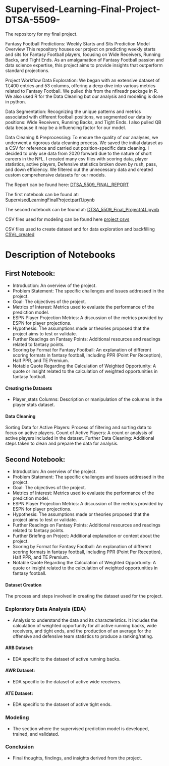 # Supervised-Learning-Final-Project-DTSA-5509-
The repository for my final project. 

Fantasy Football Predictions: Weekly Starts and Sits Prediction Model
Overview
This repository houses our project on predicting weekly starts and sits for Fantasy Football players, focusing on Wide Receivers, Running Backs, and Tight Ends. As an amalgamation of Fantasy Football passion and data science expertise, this project aims to provide insights that outperform standard projections.

Project Workflow
Data Exploration: We began with an extensive dataset of 17,400 entries and 53 columns, offering a deep dive into various metrics related to Fantasy Football. We pulled this from the nflreadr package in R. We also used R for the Data Cleaning but our analysis and modeling is done in python. 

Data Segmentation: Recognizing the unique patterns and metrics associated with different football positions, we segmented our data by positions: Wide Receivers, Running Backs, and Tight Ends. I also pulled QB data because it may be a influencing factor for our model. 

Data Cleaning & Preprocessing: To ensure the quality of our analyses, we underwent a rigorous data cleaning process. We saved the initial dataset as a CSV for reference and carried out position-specific data cleaning. I decided to only use data from 2020 forward due to the nature of short careers in the NFL. I created many csv files with scoring data, player statistics, active players, Defensive statistics broken down by rush, pass, and down efficiency. We filtered out the unnecessary data and created custom comprehensive datasets for our models.

The Report can be found here: [DTSA_5509_FINAL_REPORT ](https://github.com/gbainwol/Supervised-Learning-Final-Project-DTSA-5509-/blob/4919c97b2d14476334897fb605358d25d7b78d1c/Final_Project.pdf)

The first notebook can be found at: [SupervisedLearningFinalProjectpart1.ipynb](https://github.com/gbainwol/Supervised-Learning-Final-Project-DTSA-5509-/blob/da89dac3c7acaabe42d3f4cccac54fc37f7ef0b4/SupervisedLearningFinalProjectpart1.ipynb)

The second notebook can be found at: [DTSA_5509_Final_Project(4).ipynb](https://github.com/gbainwol/Supervised-Learning-Final-Project-DTSA-5509-/blob/a76a561b13d802962da81a1e7f0419dee9a80210/DTSA_5509_Final_Project%20(4).ipynb)

CSV files used for modeling can be found here [project csvs](https://github.com/gbainwol/Supervised-Learning-Final-Project-DTSA-5509-/tree/eba234a51dae044f489d0f816bff16c4d3b3cd1b/project_csvs)

CSV files used to create dataset and for data exploration and backfilling [CSVs_created](https://github.com/gbainwol/Supervised-Learning-Final-Project-DTSA-5509-/tree/8af9ca2fc6be1b3b57486dcfaedb63bd5b3d5aa9/csvs_created)


 # Description of Notebooks 

## First Notebook:

  
- Introduction: An overview of the project.
- Problem Statement: The specific challenges and issues addressed in the project.
- Goal: The objectives of the project.
- Metrics of Interest: Metrics used to evaluate the performance of the prediction model.
- ESPN Player Projection Metrics: A discussion of the metrics provided by ESPN for player projections.
- Hypothesis: The assumptions made or theories proposed that the project aims to test or validate.
- Further Readings on Fantasy Points: Additional resources and readings related to fantasy points.
- Scoring by Format for Fantasy Football: An explanation of different scoring formats in fantasy football, including PPR (Point Per Reception), Half PPR, and TE Premium.
- Notable Quote Regarding the Calculation of Weighted Opportunity: A quote or insight related to the calculation of weighted opportunities in fantasy football.
#### Creating the Datasets
- Player_stats Columns: Description or manipulation of the columns in the player stats dataset.
####  Data Cleaning
Sorting Data for Active Players: Process of filtering and sorting data to focus on active players.
Count of Active Players: A count or analysis of active players included in the dataset.
Further Data Cleaning: Additional steps taken to clean and prepare the data for analysis.


## Second Notebook:

- Introduction: An overview of the project.
- Problem Statement: The specific challenges and issues addressed in the project.
- Goal: The objectives of the project.
- Metrics of Interest: Metrics used to evaluate the performance of the prediction model.
- ESPN Player Projection Metrics: A discussion of the metrics provided by ESPN for player projections.
- Hypothesis: The assumptions made or theories proposed that the project aims to test or validate.
- Further Readings on Fantasy Points: Additional resources and readings related to fantasy points.
- Further Briefing on Project: Additional explanation or context about the project.
- Scoring by Format for Fantasy Football: An explanation of different scoring formats in fantasy football, including PPR (Point Per Reception), Half PPR, and TE Premium.
- Notable Quote Regarding the Calculation of Weighted Opportunity: A quote or insight related to the calculation of weighted opportunities in fantasy football.
#### Dataset Creation
The process and steps involved in creating the dataset used for the project.
### Exploratory Data Analysis (EDA)
- Analysis to understand the data and its characteristics. It includes the calculation of weighted opportunity for all active running backs, wide receivers, and tight ends, and the production of an average for the offensive and defensive team statistics to produce a ranking/rating.
#### ARB Dataset:
- EDA specific to the dataset of active running backs.
#### AWR Dataset:
- EDA specific to the dataset of active wide receivers.

#### ATE Dataset:
 - EDA specific to the dataset of active tight ends.
### Modeling
- The section where the supervised prediction model is developed, trained, and validated.
###  Conclusion
- Final thoughts, findings, and insights derived from the project.
